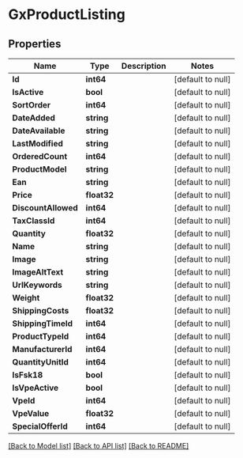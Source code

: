 # GxProductListing

## Properties
Name | Type | Description | Notes
------------ | ------------- | ------------- | -------------
**Id** | **int64** |  | [default to null]
**IsActive** | **bool** |  | [default to null]
**SortOrder** | **int64** |  | [default to null]
**DateAdded** | **string** |  | [default to null]
**DateAvailable** | **string** |  | [default to null]
**LastModified** | **string** |  | [default to null]
**OrderedCount** | **int64** |  | [default to null]
**ProductModel** | **string** |  | [default to null]
**Ean** | **string** |  | [default to null]
**Price** | **float32** |  | [default to null]
**DiscountAllowed** | **int64** |  | [default to null]
**TaxClassId** | **int64** |  | [default to null]
**Quantity** | **float32** |  | [default to null]
**Name** | **string** |  | [default to null]
**Image** | **string** |  | [default to null]
**ImageAltText** | **string** |  | [default to null]
**UrlKeywords** | **string** |  | [default to null]
**Weight** | **float32** |  | [default to null]
**ShippingCosts** | **float32** |  | [default to null]
**ShippingTimeId** | **int64** |  | [default to null]
**ProductTypeId** | **int64** |  | [default to null]
**ManufacturerId** | **int64** |  | [default to null]
**QuantityUnitId** | **int64** |  | [default to null]
**IsFsk18** | **bool** |  | [default to null]
**IsVpeActive** | **bool** |  | [default to null]
**VpeId** | **int64** |  | [default to null]
**VpeValue** | **float32** |  | [default to null]
**SpecialOfferId** | **int64** |  | [default to null]

[[Back to Model list]](../README.md#documentation-for-models) [[Back to API list]](../README.md#documentation-for-api-endpoints) [[Back to README]](../README.md)

